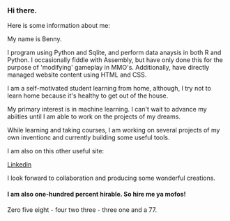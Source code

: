 ### Hi there.

Here is some information about me:

My name is Benny.

I program using Python and Sqlite, and perform data anaysis in both R and Python. I occasionally fiddle with Assembly, but have only done this for the purpose of 'modifying' gameplay in MMO's. Additionally, have directly managed website content using HTML and CSS.

I am a self-motivated student learning from home, although, I try not to learn home because it's healthy to get out of the house.

My primary interest is in machine learning. I can't wait to advance my abiities until I am able to work on the projects of my dreams.

While learning and taking courses, I am working on several projects of my own inventionc and currently building some useful tools.

I am also on this other useful site:

[Linkedin](https://www.linkedin.com/in/benjamin-elon-b484031b4/)

I look forward to collaboration and producing some wonderful creations.


#### I am also one-hundred percent hirable. So hire me ya mofos!




Zero five eight - four two three - three one and a 77.

